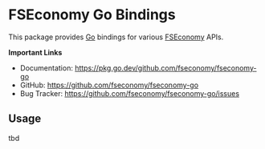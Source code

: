 # FSEconomy Go Bindings

This package provides [Go](https://go.dev/) bindings for various [FSEconomy](https://www.fseconomy.net) APIs.

**Important Links**

* Documentation: https://pkg.go.dev/github.com/fseconomy/fseconomy-go
* GitHub: https://github.com/fseconomy/fseconomy-go
* Bug Tracker: https://github.com/fseconomy/fseconomy-go/issues

## Usage

tbd